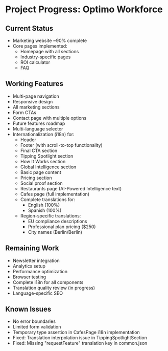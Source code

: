 # Project Progress: Optimo Workforce

## Current Status
- Marketing website ~90% complete
- Core pages implemented:
  - Homepage with all sections
  - Industry-specific pages
  - ROI calculator
  - FAQ

## Working Features
- Multi-page navigation
- Responsive design
- All marketing sections
- Form CTAs
- Contact page with multiple options
- Future features roadmap
- Multi-language selector
- Internationalization (i18n) for:
  - Header
  - Footer (with scroll-to-top functionality)
  - Final CTA section
  - Tipping Spotlight section
  - How It Works section
  - Global Intelligence section
  - Basic page content
  - Pricing section
  - Social proof section
  - Restaurants page (AI-Powered Intelligence text)
  - Cafes page (full implementation)
  - Complete translations for:
    - English (100%)
    - Spanish (100%)
  - Region-specific translations:
    - EU compliance descriptions
    - Professional plan pricing ($250)
    - City names (Berlin/Berlín)

## Remaining Work
- Newsletter integration
- Analytics setup
- Performance optimization
- Browser testing
- Complete i18n for all components
- Translation quality review (in progress)
- Language-specific SEO

## Known Issues
- No error boundaries
- Limited form validation
- Temporary type assertion in CafesPage i18n implementation
- Fixed: Translation interpolation issue in TippingSpotlightSection
- Fixed: Missing "requestFeature" translation key in common.json
